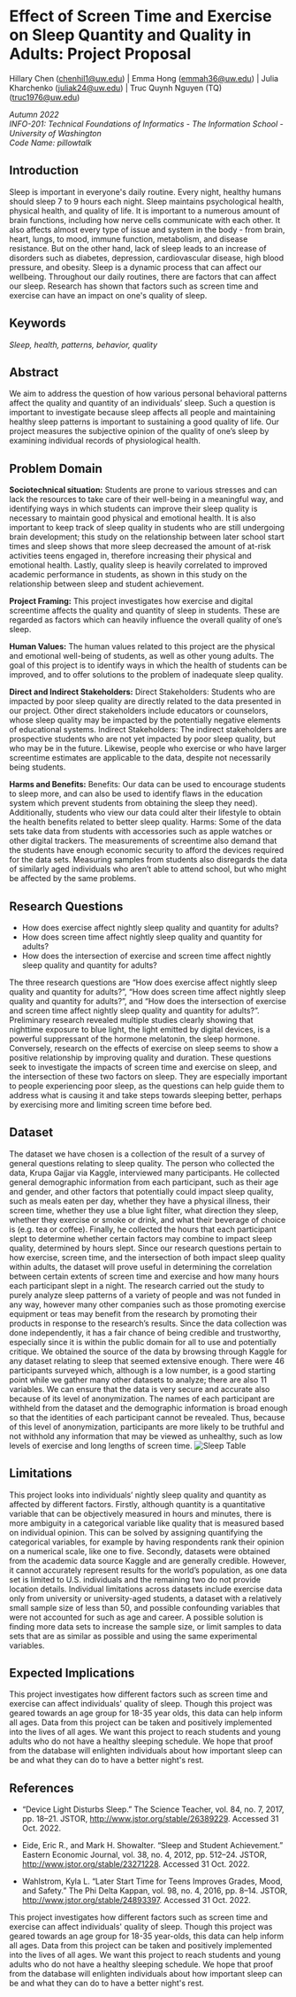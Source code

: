 # **Effect of Screen Time and Exercise on Sleep Quantity and Quality in Adults: Project Proposal**
Hillary Chen (chenhil1@uw.edu) | Emma Hong (emmah36@uw.edu) | Julia Kharchenko (juliak24@uw.edu) | Truc Quynh Nguyen (TQ) (truc1976@uw.edu)

_Autumn 2022_ <br/>
_INFO-201: Technical Foundations of Informatics - The Information School - University of Washington_ <br/>
_Code Name: pillowtalk_

## Introduction

Sleep is important in everyone's daily routine. Every night, healthy humans should sleep 7 to 9 hours each night. Sleep maintains psychological health, physical health, and quality of life. It is important to a numerous amount of brain functions, including how nerve cells communicate with each other. It also affects almost every type of issue and system in the body - from brain, heart, lungs, to mood, immune function, metabolism, and disease resistance. But on the other hand, lack of sleep leads to an increase of disorders such as diabetes, depression, cardiovascular disease, high blood pressure, and obesity. Sleep is a dynamic process that can affect our wellbeing.	Throughout our daily routines, there are factors that can affect our sleep. Research has shown that factors such as screen time and exercise can have an impact on one's quality of sleep.
## Keywords
_Sleep, health, patterns, behavior, quality_

## Abstract
We aim to address the question of how various personal behavioral patterns affect the quality and quantity of an individuals’ sleep. Such a question is important to investigate because sleep affects all people and maintaining healthy sleep patterns is important to sustaining a good quality of life. Our project measures the subjective opinion of the quality of one’s sleep by examining individual records of physiological health.

## Problem Domain
**Sociotechnical situation:**
Students are prone to various stresses and can lack the resources to take care of their well-being in a meaningful way, and identifying ways in which students can improve their sleep quality is necessary to maintain good physical and emotional health. It is also important to keep track of sleep quality in students who are still undergoing brain development; this study on the relationship between later school start times and sleep shows that more sleep decreased the amount of at-risk activities teens engaged in, therefore increasing their physical and emotional health. Lastly, quality sleep is heavily correlated to improved academic performance in students, as shown in this study on the relationship between sleep and student achievement.

**Project Framing:**
This project investigates how exercise and digital screentime affects the quality and quantity of sleep in students. These are regarded as factors which can heavily influence the overall quality of one’s sleep.

**Human Values:**
The human values related to this project are the physical and emotional well-being of students, as well as other young adults. The goal of this project is to identify ways in which the health of students can be improved, and to offer solutions to the problem of inadequate sleep quality.

**Direct and Indirect Stakeholders:**
Direct Stakeholders: Students who are impacted by poor sleep quality are directly related to the data presented in our project. Other direct stakeholders include educators or counselors, whose sleep quality may be impacted by the potentially negative elements of educational systems.
Indirect Stakeholders: The indirect stakeholders are prospective students who are not yet impacted by poor sleep quality, but who may be in the future. Likewise, people who exercise or who have larger screentime estimates are applicable to the data, despite not necessarily being students.

**Harms and Benefits:**
Benefits: Our data can be used to encourage students to sleep more, and can also be used to identify flaws in the education system which prevent students from obtaining the sleep they need). Additionally, students who view our data could alter their lifestyle to obtain the health benefits related to better sleep quality.
Harms: Some of the data sets take data from students with accessories such as apple watches or other digital trackers. The measurements of screentime also demand that the students have enough economic security to afford the devices required for the data sets. Measuring samples from students also disregards the data of similarly aged individuals who aren’t able to attend school, but who might be affected by the same problems.

## Research Questions
- How does exercise affect nightly sleep quality and quantity for adults?
- How does screen time affect nightly sleep quality and quantity for adults?
- How does the intersection of exercise and screen time affect nightly sleep quality and quantity for adults?

The three research questions are “How does exercise affect nightly sleep quality and quantity for adults?”, “How does screen time affect nightly sleep quality and quantity for adults?”, and “How does the intersection of exercise and screen time affect nightly sleep quality and quantity for adults?”. Preliminary research revealed multiple studies clearly showing that nighttime exposure to blue light, the light emitted by digital devices, is a powerful suppressant of the hormone melatonin, the sleep hormone. Conversely, research on the effects of exercise on sleep seems to show a positive relationship by improving quality and duration. These questions seek to investigate the impacts of screen time and exercise on sleep, and the intersection of these two factors on sleep. They are especially important to people experiencing poor sleep, as the questions can help guide them to address what is causing it and take steps towards sleeping better, perhaps by exercising more and limiting screen time before bed.

## Dataset
The dataset we have chosen is a collection of the result of a survey of general questions relating to sleep quality. The person who collected the data, Krupa Gajjar via Kaggle, interviewed many participants.
He collected general demographic information from each participant, such as their age and gender, and other factors that potentially could impact sleep quality, such as meals eaten per day, whether they have a physical illness, their screen time, whether they use a blue light filter, what direction they sleep, whether they exercise or smoke or drink, and what their beverage of choice is (e.g. tea or coffee). Finally, he collected the hours that each participant slept to determine whether certain factors may combine to impact sleep quality, determined by hours slept.
Since our research questions pertain to how exercise, screen time, and the intersection of both impact sleep quality within adults, the dataset will prove useful in determining the correlation between certain extents of screen time and exercise and how many hours each participant slept in a night.
The research carried out the study to purely analyze sleep patterns of a variety of people and was not funded in any way,  however many other companies such as those promoting exercise equipment or teas may benefit from the research by promoting their products in response to the research’s results. Since the data collection was done independently, it has a fair chance of being credible and trustworthy, especially since it is within the public domain for all to use and potentially critique.
We obtained the source of the data by browsing through Kaggle for any dataset relating to sleep that seemed extensive enough. There were 46 participants surveyed which, although is a low number, is a good starting point while we gather many other datasets to analyze; there are also 11 variables.
We can ensure that the data is very secure and accurate also because of its level of anonymization. The names of each participant are withheld from the dataset and the demographic information is broad enough so that the identities of each participant cannot be revealed. Thus, because of this level of anonymization, participants are more likely to be truthful and not withhold any information that may be viewed as unhealthy, such as low levels of exercise and long lengths of screen time.
![Sleep Table](https://github.com/info201b-au2022/project-group40/blob/main/sleep_table.png)

## Limitations
This project looks into individuals’ nightly sleep quality and quantity as affected by different factors. Firstly, although quantity is a quantitative variable that can be objectively measured in hours and minutes, there is more ambiguity in a categorical variable like quality that is measured based on individual opinion. This can be solved by assigning quantifying the categorical variables, for example by having respondents rank their opinion on a numerical scale, like one to five. Secondly, datasets were obtained from the academic data source Kaggle and are generally credible. However, it cannot accurately represent results for the world’s population, as one data set is limited to U.S. individuals and the remaining two do not provide location details. Individual limitations across datasets include exercise data only from university or university-aged students, a dataset with a relatively small sample size of less than 50, and possible confounding variables that were not accounted for such as age and career. A possible solution is finding more data sets to increase the sample size, or limit samples to data sets that are as similar as possible and using the same experimental variables.

## Expected Implications
This project investigates how different factors such as screen time and exercise can affect individuals' quality of sleep. Though this project was geared towards an age group for 18-35 year olds, this data can help inform all ages. Data from this project can be taken and positively implemented into the lives of all ages. We want this project to reach students and young adults who do not have a healthy sleeping schedule. We hope that proof from the database will enlighten individuals about how important sleep can be and what they can do to have a better night's rest.

## References
- “Device Light Disturbs Sleep.” The Science Teacher, vol. 84, no. 7, 2017, pp. 18–21. JSTOR, http://www.jstor.org/stable/26389229. Accessed 31 Oct. 2022.

- Eide, Eric R., and Mark H. Showalter. “Sleep and Student Achievement.” Eastern Economic Journal, vol. 38, no. 4, 2012, pp. 512–24. JSTOR, http://www.jstor.org/stable/23271228. Accessed 31 Oct. 2022.

- Wahlstrom, Kyla L. “Later Start Time for Teens Improves Grades, Mood, and Safety.” The Phi Delta Kappan, vol. 98, no. 4, 2016, pp. 8–14. JSTOR, http://www.jstor.org/stable/24893397. Accessed 31 Oct. 2022.


This project investigates how different factors such as screen time and exercise can affect individuals' quality of sleep. Though this project was geared towards an age group for 18-35 year-olds, this data can help inform all ages. Data from this project can be taken and positively implemented into the lives of all ages. We want this project to reach students and young adults who do not have a healthy sleeping schedule. We hope that proof from the database will enlighten individuals about how important sleep can be and what they can do to have a better night's rest.
